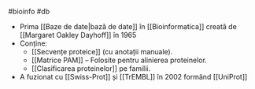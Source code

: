 #bioinfo #db
- Prima [[Baze de date|bază de date]] în [[Bioinformatica]] creată de [[Margaret Oakley Dayhoff]] în 1965
- Conține:
	- [[Secvențe proteice]] (cu anotații manuale).
	- [[Matrice PAM]] – Folosite pentru alinierea proteinelor.
	- [[Clasificarea proteinelor]] pe familii.
- A fuzionat cu [[Swiss-Prot]] și [[TrEMBL]] în 2002 formând [[UniProt]]